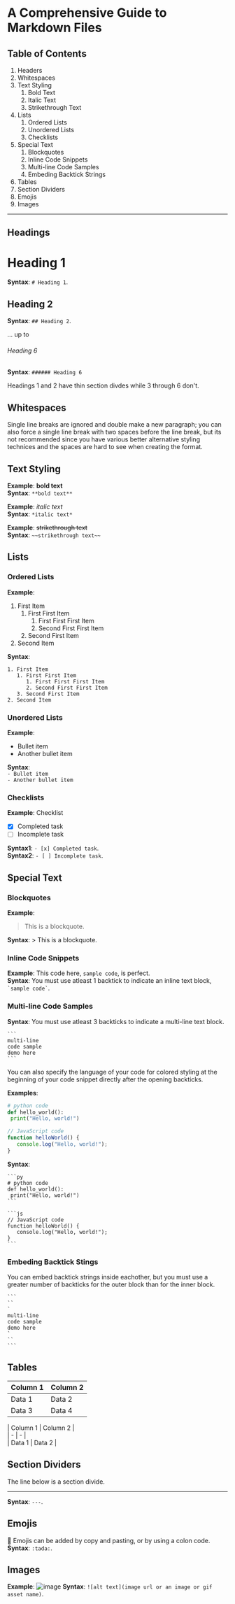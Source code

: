 # A Comprehensive Guide to Markdown Files

## Table of Contents

1. Headers
2. Whitespaces
3. Text Styling
   1. Bold Text
   2. Italic Text
   3. Strikethrough Text
4. Lists
   1. Ordered Lists
   2. Unordered Lists
   3. Checklists
5. Special Text
   1. Blockquotes
   2. Inline Code Snippets
   3. Multi-line Code Samples
   4. Embeding Backtick Strings
6. Tables
7. Section Dividers
8. Emojis
9. Images

---

## Headings

# Heading 1  
**Syntax**: `# Heading 1`.

## Heading 2  
**Syntax**: `## Heading 2`.

... up to

###### Heading 6  
**Syntax**: `###### Heading 6`

Headings 1 and 2 have thin section divdes while 3 through 6 don't.


## Whitespaces  
Single line breaks are ignored and double make a new paragraph; you can also force a single line break with two spaces before the line break, but its not recommended since you have various better alternative styling technices and the spaces are hard to see when creating the format.

## Text Styling

**Example**: **bold text**  
**Syntax**: `**bold text**`

**Example**: *italic text*  
**Syntax**: `*italic text*`

**Example**: ~~strikethrough text~~  
**Syntax**: `~~strikethrough text~~`

## Lists

### Ordered Lists

**Example**:  
1. First Item
   1. First First Item
      1. First First First Item
      2. Second First First Item
   3. Second First Item
2. Second Item

**Syntax**:  
```
1. First Item
   1. First First Item
      1. First First First Item
      2. Second First First Item
   3. Second First Item
2. Second Item
```

### Unordered Lists

**Example**:

- Bullet item
- Another bullet item

**Syntax**:  
`- Bullet item`  
`- Another bullet item`

### Checklists

**Example**: Checklist  
- [x] Completed task
- [ ] Incomplete task

**Syntax1**: `- [x] Completed task`.  
**Syntax2**: `- [ ] Incomplete task`.

## Special Text

### Blockquotes

**Example**:  
> This is a blockquote.

**Syntax**: > This is a blockquote.

### Inline Code Snippets

**Example**: This code here, `sample code`, is perfect.  
**Syntax**: You must use atleast 1 backtick to indicate an inline text block, `` `sample code` ``.

### Multi-line Code Samples

**Syntax**: You must use atleast 3 backticks to indicate a multi-line text block.
````
```
multi-line
code sample
demo here
```
````

You can also specify the language of your code for colored styling at the beginning of your code snippet directly after the opening backticks.

**Examples**:  
```py
# python code
def hello_world():
 print("Hello, world!")
```
```js
// JavaScript code
function helloWorld() {
   console.log("Hello, world!");
}
```
**Syntax**:
````
```py
# python code
def hello_world():
 print("Hello, world!")
```
````
````
```js
// JavaScript code
function helloWorld() {
   console.log("Hello, world!");
}
```
````

### Embeding Backtick Stings

You can embed backtick strings inside eachother, but you must use a greater number of backticks for the outer block than for the inner block.

````
```
``
`
multi-line
code sample
demo here
`
``
```
````

## Tables

| Column 1 | Column 2 |
| - | - |
| Data 1 | Data 2 |
| Data 3 | Data 4 |

\| Column 1 | Column 2 |  
\| - | - |  
\| Data 1 | Data 2 |


## Section Dividers

The line below is a section divide.

---

**Syntax**: `---`.

## Emojis

:tada:
Emojis can be added by copy and pasting, or by using a colon code.  
**Syntax**: `:tada:`.

## Images

**Example**: ![image](https://github.com/TheCyberLocal/styled-coding-notes/assets/93614894/9d6cc948-caef-4b9d-83d4-a98fbd7f3bc2)
**Syntax**: `![alt text](image url or an image or gif asset name)`.
